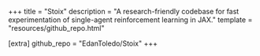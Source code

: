 +++
title = "Stoix"
description = "A research-friendly codebase for fast experimentation of single-agent reinforcement learning in JAX."
template = "resources/github_repo.html"

[extra]
github_repo = "EdanToledo/Stoix"
+++